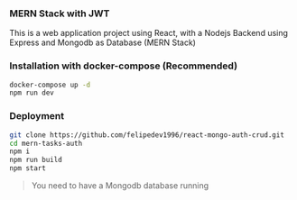 ### MERN Stack with JWT

This is a web application project using React, with a Nodejs Backend using Express and Mongodb as Database (MERN Stack)

### Installation with docker-compose (Recommended)

```sh
docker-compose up -d
npm run dev
```

### Deployment

```sh
git clone https://github.com/felipedev1996/react-mongo-auth-crud.git
cd mern-tasks-auth
npm i
npm run build
npm start
```

> You need to have a Mongodb database running
